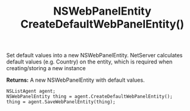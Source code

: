 ﻿---
uid: crmscript_ref_NSListAgent_CreateDefaultWebPanelEntity
title: NSWebPanelEntity CreateDefaultWebPanelEntity()
intellisense: NSListAgent.CreateDefaultWebPanelEntity
keywords: NSListAgent, CreateDefaultWebPanelEntity
so.topic: reference
---
	  
Set default values into a new NSWebPanelEntity.
NetServer calculates default values (e.g. Country) on the entity, which is required when creating/storing a new instance
	  
**Returns:** A new NSWebPanelEntity with default values.

```crmscript
NSListAgent agent;
NSWebPanelEntity thing = agent.CreateDefaultWebPanelEntity();
thing = agent.SaveWebPanelEntity(thing);
```

